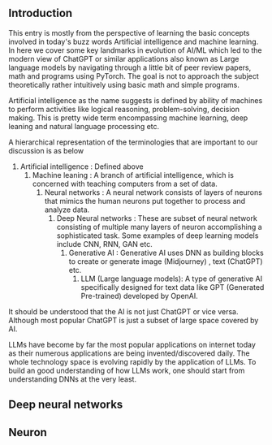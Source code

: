 
Introduction
--

This entry is mostly from the perspective of learning the basic concepts involved in today's buzz words Artificial intelligence and machine learning. In here we cover some key landmarks in evolution of AI/ML which led to the modern view of ChatGPT or similar applications also known as Large language models by navigating through a little bit of peer review papers, math and programs using PyTorch. The goal is not to approach the subject theoretically rather intuitively using basic math and simple programs.

Artificial intelligence as the name suggests is defined by ability of machines to perform activities like logical reasoning, problem-solving, decision making. This is pretty wide term encompassing machine learning, deep leaning and natural language processing etc.

A hierarchical representation of the terminologies that are important to our discussion is as below
 1. Artificial intelligence : Defined above
	 1. Machine leaning : A branch of artificial intelligence, which is concerned with teaching computers from a set of data.
		 1. Neural networks : A neural network consists of layers of neurons that mimics the human neurons put together to process and analyze data.
			 1. Deep Neural networks : These are subset of neural network consisting of multiple many layers of neuron accomplishing a sophisticated task. Some examples of deep learning models include CNN, RNN, GAN etc.
				 1. Generative AI : Generative AI uses DNN as building blocks to create or generate image (Midjourney) , text (ChatGPT) etc. 
					 1. LLM (Large language models): A type of generative AI specifically designed for text data like GPT (Generated Pre-trained) developed by OpenAI.

It should be understood that the AI is not just ChatGPT or vice versa. Although most popular ChatGPT is just a  subset of large space covered by AI.

LLMs have become by far the most popular applications on internet today as their numerous applications are being invented/discovered daily. The whole technology space is evolving rapidly by the application of LLMs. To build an good understanding of how LLMs work, one should start from understanding DNNs at the very least.

Deep neural networks
---

## Neuron


